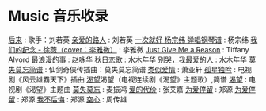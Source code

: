 # Music 音乐收录

[后来](https://music.163.com/#/song?id=254574&market=baiduqk) : 歌手：刘若英 
[亲爱的路人](https://www.xiami.com/song/mQFy7E7ee91) : 刘若英 
[一次就好 杨宗纬 弹唱钢琴谱](https://www.ximalaya.com/yinyue/4621662/17724710) : 杨宗纬 
[我们的纪念 - 徐薇（cover：李雅微）](https://www.ximalaya.com/yinyue/243032/73636518) : 李雅微 
[Just Give Me a Reason](https://music.163.com/#/song?id=27630732&userid=1879804271) : Tiffany Alvord
[最浪漫的事](http://music.163.com/song?id=329994&userid=1879804271) : 赵咏华
[秋日恋歌](http://music.163.com/song?id=376204&userid=1879804271) : 水木年华
[别哭，我最爱的人](http://music.163.com/song?id=376173&userid=1879804271) : 水木年华
[莫失莫忘简谱](http://www.cnscore.com/Jianpu/XianJianQiXiaZhuanChaQuMoShiMoWang_Jianpu.html) : 仙剑奇侠传插曲：莫失莫忘简谱 
[类似爱情](http://www.jdlg.net/jingdianlaoge500shou/A820.html) : 萧亚轩 
[孤星独吟](https://music.163.com/#/song?id=28665884) : 电视剧《风云雄霸天下》插曲 
[渴望](http://www.jianpu.cn/pu/24/242721.htm)渴望（电视连续剧《渴望》主题歌）,简谱
[渴望](https://music.163.com/#/song?id=276362) : 电视剧《渴望》主题曲 
[莫失莫忘](https://music.163.com/#/song?id=29999506&autoplay=true&market=baiduhd) : 麦振鸿
[爱的代价](https://music.163.com/#/song?id=327345) : 张艾嘉 
[为爱停留](http://www.yymp3.com/Play/5076/62906.htm) : 郑源
[为爱停留](https://i.xiami.com/song/1771010704) : 郑源
[我不后悔](http://www.9ku.com/play/68776.htm) : 郑源
[空心](https://i.xiami.com/song/65224) : 周传雄 
